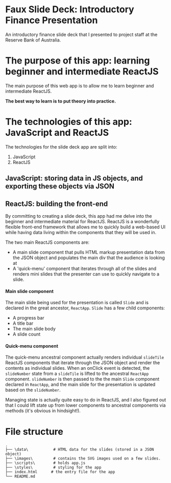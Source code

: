 # Faux Slide Deck: Introductory Finance Presentation
An introductory finance slide deck that I presented to project staff at the Reserve Bank of Australia.

# The purpose of this app: learning beginner and intermediate ReactJS
The main purpose of this web app is to allow me to learn beginner and intermediate ReactJS.

**The best way to learn is to put theory into practice.**

# The technologies of this app: JavaScript and ReactJS
The technologies for the slide deck app are split into:
1. JavaScript
2. ReactJS

## JavaScript: storing data in JS objects, and exporting these objects via JSON


## ReactJS: building the front-end
By committing to creating a slide deck, this app had me delve into the beginner and intermediate material for ReactJS. ReactJS is a wonderfully flexible front-end framework that allows me to quickly build a web-based UI while having data living within the components that they will be used in.

The two main ReactJS components are:
* A main slide component that pulls HTML markup presentation data from the JSON object and populates the main div that the audience is looking at
* A 'quick-menu' component that iterates through all of the slides and renders mini slides that the presenter can use to quickly navigate to a slide.

#### Main slide component
The main slide being used for the presentation is called `Slide` and is declared in the great ancestor, `ReactApp`. 
`Slide` has a few child components:
* A progress bar
* A title bar
* The main slide body
* A slide count

#### Quick-menu component
The quick-menu ancestral component actually renders individual `slideTile` ReactJS components that iterate through the JSON object and render the contents as individual slides.
When an onClick event is detected, the `slideNumber` state from a `slideTile` is lifted to the ancestral `ReactApp` component. `slideNumber` is then passed to the the main `Slide` component declared in `ReactApp`, and the main slide for the presentation is updated based on the `slideNumber`.

Managing state is actually quite easy to do in ReactJS, and I also figured out that I could lift state up from lower components to ancestral components via methods (it's obvious in hindsight!).

# File structure
    .                   
    ├── \data\           # HTML data for the slides (stored in a JSON object)
    ├── \images\         # contains the SVG images used on a few slides.
    ├── \scripts\        # holds app.js
    ├── \styles\         # styling for the app
    ├── index.html      # the entry file for the app
    └── README.md


